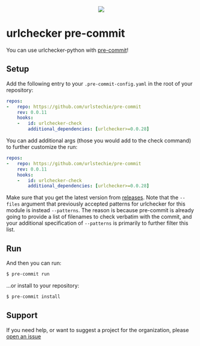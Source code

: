<div style="text-align:center"><img src="https://raw.githubusercontent.com/urlstechie/urlchecker-python/master/docs/urlstechie.png"/></div>

# urlchecker pre-commit

You can use urlchecker-python with [pre-commit](https://pre-commit.com/)!

## Setup

Add the following entry to your `.pre-commit-config.yaml` in the root of
your repository:

```yaml
repos:
-   repo: https://github.com/urlstechie/pre-commit
    rev: 0.0.11
    hooks:
    -   id: urlchecker-check
        additional_dependencies: [urlchecker>=0.0.28]
```

You can add additional args (those you would add to the check command) to further
customize the run:


```yaml
repos:
-   repo: https://github.com/urlstechie/pre-commit
    rev: 0.0.11
    hooks:
    -   id: urlchecker-check
        additional_dependencies: [urlchecker>=0.0.28]
```

Make sure that you get the latest version from [releases](https://github.com/urlstechie/pre-commit/releases/tag/0.0.11).
Note that the `--files` argument that previously accepted patterns for urlchecker
for this module is instead `--patterns`. The reason is because pre-commit is already
going to provide a list of filenames to check verbatim with the commit, and your
additional specification of `--patterns` is primarily to further filter this list.

## Run

And then you can run:

```bash
$ pre-commit run
```

...or install to your repository:

```bash
$ pre-commit install
```

## Support

If you need help, or want to suggest a project for the organization,
please [open an issue](https://github.com/urlstechie/pre-commit)

